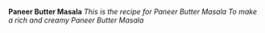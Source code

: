 **Paneer Butter Masala**
*This is the recipe for Paneer Butter Masala*
*To make a rich and creamy Paneer Butter Masala*
